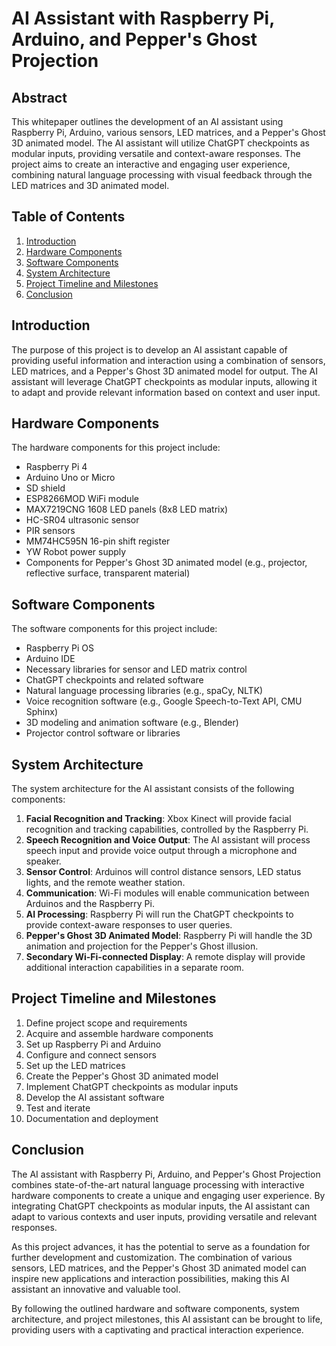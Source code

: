 # AI Assistant with Raspberry Pi, Arduino, and Pepper's Ghost Projection

## Abstract

This whitepaper outlines the development of an AI assistant using Raspberry Pi, Arduino, various sensors, LED matrices, and a Pepper's Ghost 3D animated model. The AI assistant will utilize ChatGPT checkpoints as modular inputs, providing versatile and context-aware responses. The project aims to create an interactive and engaging user experience, combining natural language processing with visual feedback through the LED matrices and 3D animated model.

## Table of Contents

1. [Introduction](#introduction)
2. [Hardware Components](#hardware-components)
3. [Software Components](#software-components)
4. [System Architecture](#system-architecture)
5. [Project Timeline and Milestones](#project-timeline-and-milestones)
6. [Conclusion](#conclusion)

## Introduction

The purpose of this project is to develop an AI assistant capable of providing useful information and interaction using a combination of sensors, LED matrices, and a Pepper's Ghost 3D animated model for output. The AI assistant will leverage ChatGPT checkpoints as modular inputs, allowing it to adapt and provide relevant information based on context and user input.

## Hardware Components

The hardware components for this project include:

- Raspberry Pi 4
- Arduino Uno or Micro
- SD shield
- ESP8266MOD WiFi module
- MAX7219CNG 1608 LED panels (8x8 LED matrix)
- HC-SR04 ultrasonic sensor
- PIR sensors
- MM74HC595N 16-pin shift register
- YW Robot power supply
- Components for Pepper's Ghost 3D animated model (e.g., projector, reflective surface, transparent material)

## Software Components

The software components for this project include:

- Raspberry Pi OS
- Arduino IDE
- Necessary libraries for sensor and LED matrix control
- ChatGPT checkpoints and related software
- Natural language processing libraries (e.g., spaCy, NLTK)
- Voice recognition software (e.g., Google Speech-to-Text API, CMU Sphinx)
- 3D modeling and animation software (e.g., Blender)
- Projector control software or libraries

## System Architecture

The system architecture for the AI assistant consists of the following components:

1. **Facial Recognition and Tracking**: Xbox Kinect will provide facial recognition and tracking capabilities, controlled by the Raspberry Pi.
2. **Speech Recognition and Voice Output**: The AI assistant will process speech input and provide voice output through a microphone and speaker.
3. **Sensor Control**: Arduinos will control distance sensors, LED status lights, and the remote weather station.
4. **Communication**: Wi-Fi modules will enable communication between Arduinos and the Raspberry Pi.
5. **AI Processing**: Raspberry Pi will run the ChatGPT checkpoints to provide context-aware responses to user queries.
6. **Pepper's Ghost 3D Animated Model**: Raspberry Pi will handle the 3D animation and projection for the Pepper's Ghost illusion.
7. **Secondary Wi-Fi-connected Display**: A remote display will provide additional interaction capabilities in a separate room.

## Project Timeline and Milestones

1. Define project scope and requirements
2. Acquire and assemble hardware components
3. Set up Raspberry Pi and Arduino
4. Configure and connect sensors
5. Set up the LED matrices
6. Create the Pepper's Ghost 3D animated model
7. Implement ChatGPT checkpoints as modular inputs
8. Develop the AI assistant software
9. Test and iterate
10. Documentation and deployment

## Conclusion

The AI assistant with Raspberry Pi, Arduino, and Pepper's Ghost Projection combines state-of-the-art natural language processing with interactive hardware components to create a unique and engaging user experience. By integrating ChatGPT checkpoints as modular inputs, the AI assistant can adapt to various contexts and user inputs, providing versatile and relevant responses.

As this project advances, it has the potential to serve as a foundation for further development and customization. The combination of various sensors, LED matrices, and the Pepper's Ghost 3D animated model can inspire new applications and interaction possibilities, making this AI assistant an innovative and valuable tool.

By following the outlined hardware and software components, system architecture, and project milestones, this AI assistant can be brought to life, providing users with a captivating and practical interaction experience.
